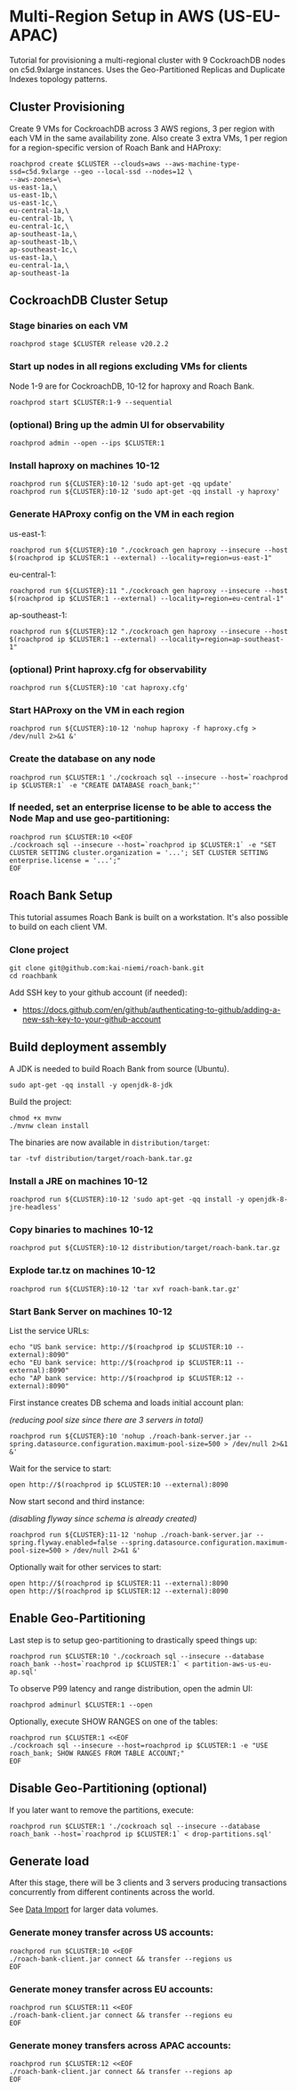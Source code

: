# Multi-Region Setup in AWS (US-EU-APAC)

Tutorial for provisioning a multi-regional cluster with
9 CockroachDB nodes on c5d.9xlarge instances.
Uses the Geo-Partitioned Replicas and Duplicate Indexes topology patterns.

## Cluster Provisioning
  
Create 9 VMs for CockroachDB across 3 AWS regions, 3 per region with each VM in the same availability zone. 
Also create 3 extra VMs, 1 per region for a region-specific version of Roach Bank and HAProxy:

    roachprod create $CLUSTER --clouds=aws --aws-machine-type-ssd=c5d.9xlarge --geo --local-ssd --nodes=12 \
    --aws-zones=\
    us-east-1a,\
    us-east-1b,\
    us-east-1c,\
    eu-central-1a,\
    eu-central-1b, \
    eu-central-1c,\
    ap-southeast-1a,\
    ap-southeast-1b,\
    ap-southeast-1c,\
    us-east-1a,\
    eu-central-1a,\
    ap-southeast-1a

## CockroachDB Cluster Setup

### Stage binaries on each VM

    roachprod stage $CLUSTER release v20.2.2

### Start up nodes in all regions excluding VMs for clients

Node 1-9 are for CockroachDB, 10-12 for haproxy and Roach Bank.

    roachprod start $CLUSTER:1-9 --sequential

### (optional) Bring up the admin UI for observability

    roachprod admin --open --ips $CLUSTER:1

### Install haproxy on machines 10-12

    roachprod run ${CLUSTER}:10-12 'sudo apt-get -qq update'
    roachprod run ${CLUSTER}:10-12 'sudo apt-get -qq install -y haproxy'

### Generate HAProxy config on the VM in each region

us-east-1:

    roachprod run ${CLUSTER}:10 "./cockroach gen haproxy --insecure --host $(roachprod ip $CLUSTER:1 --external) --locality=region=us-east-1"

eu-central-1:

    roachprod run ${CLUSTER}:11 "./cockroach gen haproxy --insecure --host $(roachprod ip $CLUSTER:1 --external) --locality=region=eu-central-1"

ap-southeast-1:

    roachprod run ${CLUSTER}:12 "./cockroach gen haproxy --insecure --host $(roachprod ip $CLUSTER:1 --external) --locality=region=ap-southeast-1"

### (optional) Print haproxy.cfg for observability

    roachprod run ${CLUSTER}:10 'cat haproxy.cfg'

### Start HAProxy on the VM in each region

    roachprod run ${CLUSTER}:10-12 'nohup haproxy -f haproxy.cfg > /dev/null 2>&1 &'

### Create the database on any node

    roachprod run $CLUSTER:1 './cockroach sql --insecure --host=`roachprod ip $CLUSTER:1` -e "CREATE DATABASE roach_bank;"'

### If needed, set an enterprise license to be able to access the Node Map and use geo-partitioning:

    roachprod run $CLUSTER:10 <<EOF
    ./cockroach sql --insecure --host=`roachprod ip $CLUSTER:1` -e "SET CLUSTER SETTING cluster.organization = '...'; SET CLUSTER SETTING enterprise.license = '...';"
    EOF

## Roach Bank Setup

This tutorial assumes Roach Bank is built on a workstation. It's also possible to build on each client VM.

### Clone project

    git clone git@github.com:kai-niemi/roach-bank.git
    cd roachbank

Add SSH key to your github account (if needed):

 - https://docs.github.com/en/github/authenticating-to-github/adding-a-new-ssh-key-to-your-github-account 

## Build deployment assembly 

A JDK is needed to build Roach Bank from source (Ubuntu).

    sudo apt-get -qq install -y openjdk-8-jdk

Build the project:

    chmod +x mvnw
    ./mvnw clean install

The binaries are now available in `distribution/target`:

    tar -tvf distribution/target/roach-bank.tar.gz
    
### Install a JRE on machines 10-12

    roachprod run ${CLUSTER}:10-12 'sudo apt-get -qq install -y openjdk-8-jre-headless'

### Copy binaries to machines 10-12

    roachprod put ${CLUSTER}:10-12 distribution/target/roach-bank.tar.gz

### Explode tar.tz on machines 10-12

    roachprod run ${CLUSTER}:10-12 'tar xvf roach-bank.tar.gz'

### Start Bank Server on machines 10-12

List the service URLs:
    
    echo "US bank service: http://$(roachprod ip $CLUSTER:10 --external):8090"
    echo "EU bank service: http://$(roachprod ip $CLUSTER:11 --external):8090"
    echo "AP bank service: http://$(roachprod ip $CLUSTER:12 --external):8090"

First instance creates DB schema and loads initial account plan:

_(reducing pool size since there are 3 servers in total)_

    roachprod run ${CLUSTER}:10 'nohup ./roach-bank-server.jar --spring.datasource.configuration.maximum-pool-size=500 > /dev/null 2>&1 &'

Wait for the service to start:

    open http://$(roachprod ip $CLUSTER:10 --external):8090
    
Now start second and third instance:

_(disabling flyway since schema is already created)_

    roachprod run ${CLUSTER}:11-12 'nohup ./roach-bank-server.jar --spring.flyway.enabled=false --spring.datasource.configuration.maximum-pool-size=500 > /dev/null 2>&1 &'

Optionally wait for other services to start:

    open http://$(roachprod ip $CLUSTER:11 --external):8090
    open http://$(roachprod ip $CLUSTER:12 --external):8090

## Enable Geo-Partitioning

Last step is to setup geo-partitioning to drastically speed things up: 

    roachprod run $CLUSTER:10 './cockroach sql --insecure --database roach_bank --host=`roachprod ip $CLUSTER:1` < partition-aws-us-eu-ap.sql'

To observe P99 latency and range distribution, open the admin UI:

    roachprod adminurl $CLUSTER:1 --open

Optionally, execute SHOW RANGES on one of the tables: 

    roachprod run $CLUSTER:1 <<EOF
    ./cockroach sql --insecure --host=roachprod ip $CLUSTER:1 -e "USE roach_bank; SHOW RANGES FROM TABLE ACCOUNT;"
    EOF

## Disable Geo-Partitioning (optional)

If you later want to remove the partitions, execute:

    roachprod run $CLUSTER:1 './cockroach sql --insecure --database roach_bank --host=`roachprod ip $CLUSTER:1` < drop-partitions.sql'

## Generate load

After this stage, there will be 3 clients and 3 servers producing transactions concurrently from
different continents across the world.

See [Data Import](import.md) for larger data volumes.

### Generate money transfer across US accounts: 

    roachprod run $CLUSTER:10 <<EOF
    ./roach-bank-client.jar connect && transfer --regions us
    EOF
    
### Generate money transfer across EU accounts: 

    roachprod run $CLUSTER:11 <<EOF
    ./roach-bank-client.jar connect && transfer --regions eu
    EOF

### Generate money transfers across APAC accounts:
 
    roachprod run $CLUSTER:12 <<EOF
    ./roach-bank-client.jar connect && transfer --regions ap
    EOF
